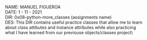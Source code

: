 NAME: MANUEL FIGUEROA\
DATE: 1 - 11 - 2021\
DIR: 0x08-python-more_classes (assignments name)\
DES: This DIR contains useful practice classes that allow me to learn\
about class attibutes and instance attributes while also practicing\
what I have learned from our previouse objects/classes project\
